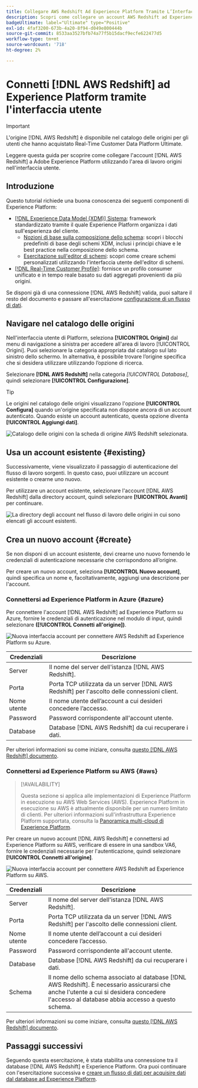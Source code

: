 ```yaml
---
title: Collegare AWS Redshift Ad Experience Platform Tramite L’Interfaccia Utente
description: Scopri come collegare un account AWS Redshift ad Experience Platform utilizzando l’interfaccia utente Source.
badgeUltimate: label="Ultimate" type="Positive"
exl-id: 4faf3200-673b-4a20-8f94-d049e800444b
source-git-commit: 8533aa3527bfb74a77f5b15dacf9ecfe622477d5
workflow-type: tm+mt
source-wordcount: '718'
ht-degree: 2%

---
```


# Connetti [!DNL AWS Redshift] ad Experience Platform tramite l&#39;interfaccia utente

>[!IMPORTANT]
>
>L&#39;origine [!DNL AWS Redshift] è disponibile nel catalogo delle origini per gli utenti che hanno acquistato Real-Time Customer Data Platform Ultimate.

Leggere questa guida per scoprire come collegare l&#39;account [!DNL AWS Redshift] a Adobe Experience Platform utilizzando l&#39;area di lavoro origini nell&#39;interfaccia utente.

## Introduzione

Questo tutorial richiede una buona conoscenza dei seguenti componenti di Experience Platform:

- [[!DNL Experience Data Model (XDM)] Sistema](../../../../../xdm/home.md): framework standardizzato tramite il quale Experience Platform organizza i dati sull&#39;esperienza del cliente.
   - [Nozioni di base sulla composizione dello schema](../../../../../xdm/schema/composition.md): scopri i blocchi predefiniti di base degli schemi XDM, inclusi i principi chiave e le best practice nella composizione dello schema.
   - [Esercitazione sull&#39;editor di schemi](../../../../../xdm/tutorials/create-schema-ui.md): scopri come creare schemi personalizzati utilizzando l&#39;interfaccia utente dell&#39;editor di schemi.
- [[!DNL Real-Time Customer Profile]](../../../../../profile/home.md): fornisce un profilo consumer unificato e in tempo reale basato su dati aggregati provenienti da più origini.

Se disponi già di una connessione [!DNL AWS Redshift] valida, puoi saltare il resto del documento e passare all&#39;esercitazione [configurazione di un flusso di dati](../../dataflow/databases.md).

## Navigare nel catalogo delle origini

Nell&#39;interfaccia utente di Platform, seleziona **[!UICONTROL Origini]** dal menu di navigazione a sinistra per accedere all&#39;area di lavoro [!UICONTROL Origini]. Puoi selezionare la categoria appropriata dal catalogo sul lato sinistro dello schermo. In alternativa, è possibile trovare l’origine specifica che si desidera utilizzare utilizzando l’opzione di ricerca.

Selezionare **[!DNL AWS Redshift]** nella categoria *[!UICONTROL Database]*, quindi selezionare **[!UICONTROL Configurazione]**.

>[!TIP]
>
>Le origini nel catalogo delle origini visualizzano l&#39;opzione **[!UICONTROL Configura]** quando un&#39;origine specificata non dispone ancora di un account autenticato. Quando esiste un account autenticato, questa opzione diventa **[!UICONTROL Aggiungi dati]**.

![Catalogo delle origini con la scheda di origine AWS Redshift selezionata.](../../../../images/tutorials/create/redshift/catalog.png)

## Usa un account esistente {#existing}

Successivamente, viene visualizzato il passaggio di autenticazione del flusso di lavoro sorgenti. In questo caso, puoi utilizzare un account esistente o crearne uno nuovo.

Per utilizzare un account esistente, selezionare l&#39;account [!DNL AWS Redshift] dalla directory account, quindi selezionare **[!UICONTROL Avanti]** per continuare.

![La directory degli account nel flusso di lavoro delle origini in cui sono elencati gli account esistenti.](../../../../images/tutorials/create/redshift/existing.png)

## Crea un nuovo account {#create}

Se non disponi di un account esistente, devi crearne uno nuovo fornendo le credenziali di autenticazione necessarie che corrispondono all’origine.

Per creare un nuovo account, seleziona **[!UICONTROL Nuovo account]**, quindi specifica un nome e, facoltativamente, aggiungi una descrizione per l&#39;account.

### Connettersi ad Experience Platform in Azure {#azure}

Per connettere l&#39;account [!DNL AWS Redshift] ad Experience Platform su Azure, fornire le credenziali di autenticazione nel modulo di input, quindi selezionare **([!UICONTROL Connetti all&#39;origine])**.

![Nuova interfaccia account per connettere AWS Redshift ad Experience Platform su Azure.](../../../../images/tutorials/create/redshift/new.png)

| Credenziali | Descrizione |
| --- | --- |
| Server | Il nome del server dell&#39;istanza [!DNL AWS Redshift]. |
| Porta | Porta TCP utilizzata da un server [!DNL AWS Redshift] per l&#39;ascolto delle connessioni client. |
| Nome utente | Il nome utente dell’account a cui desideri concedere l’accesso. |
| Password | Password corrispondente all&#39;account utente. |
| Database | Database [!DNL AWS Redshift] da cui recuperare i dati. |

Per ulteriori informazioni su come iniziare, consulta [questo [!DNL AWS Redshift] documento](https://docs.aws.amazon.com/redshift/latest/gsg/new-user-serverless.html).

### Connettersi ad Experience Platform su AWS {#aws}

>[!AVAILABILITY]
>
>Questa sezione si applica alle implementazioni di Experience Platform in esecuzione su AWS Web Services (AWS). Experience Platform in esecuzione su AWS è attualmente disponibile per un numero limitato di clienti. Per ulteriori informazioni sull&#39;infrastruttura Experience Platform supportata, consulta la [Panoramica multi-cloud di Experience Platform](../../../../../landing/multi-cloud.md).

Per creare un nuovo account [!DNL AWS Redshift] e connettersi ad Experience Platform su AWS, verificare di essere in una sandbox VA6, fornire le credenziali necessarie per l&#39;autenticazione, quindi selezionare **[!UICONTROL Connetti all&#39;origine]**.

![Nuova interfaccia account per connettere AWS Redshift ad Experience Platform su AWS.](../../../../images/tutorials/create/redshift/aws-auth.png)

| Credenziali | Descrizione |
| --- | --- |
| Server | Il nome del server dell&#39;istanza [!DNL AWS Redshift]. |
| Porta | Porta TCP utilizzata da un server [!DNL AWS Redshift] per l&#39;ascolto delle connessioni client. |
| Nome utente | Il nome utente dell’account a cui desideri concedere l’accesso. |
| Password | Password corrispondente all&#39;account utente. |
| Database | Database [!DNL AWS Redshift] da cui recuperare i dati. |
| Schema | Il nome dello schema associato al database [!DNL AWS Redshift]. È necessario assicurarsi che anche l&#39;utente a cui si desidera concedere l&#39;accesso al database abbia accesso a questo schema. |

Per ulteriori informazioni su come iniziare, consulta [questo [!DNL AWS Redshift] documento](https://docs.aws.amazon.com/redshift/latest/gsg/new-user-serverless.html).

## Passaggi successivi

Seguendo questa esercitazione, è stata stabilita una connessione tra il database [!DNL AWS Redshift] e Experience Platform. Ora puoi continuare con l&#39;esercitazione successiva e [creare un flusso di dati per acquisire dati dal database ad Experience Platform](../../dataflow/databases.md).